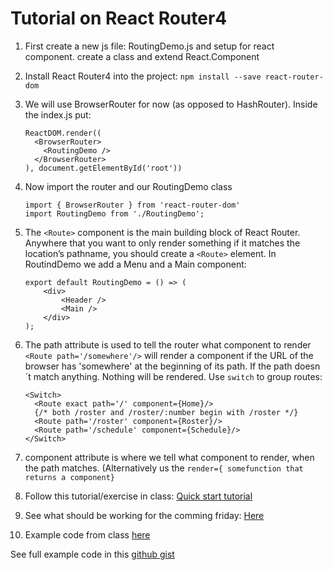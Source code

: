 # Tutorial on React Router4

1. First create a new js file: RoutingDemo.js and setup for react component. create a class and extend React.Component

2. Install React Router4 into the project: `npm install --save react-router-dom`

3. We will use BrowserRouter for now (as opposed to HashRouter). Inside the index.js put: 

   ```
   ReactDOM.render((
     <BrowserRouter>
       <RoutingDemo />
     </BrowserRouter>
   ), document.getElementById('root'))
   ```

4. Now import the router and our RoutingDemo class

   ```
   import { BrowserRouter } from 'react-router-dom'
   import RoutingDemo from './RoutingDemo';
   ```

5. The `<Route>` component is the main building block of React Router. Anywhere that you want to only render something if it matches the location’s pathname, you should create a `<Route>` element. In RoutindDemo we add a Menu and a Main component:  

   ```
   export default RoutingDemo = () => (
       <div>
           <Header />
           <Main />
       </div>
   );
   ```

6. The path attribute is used to tell the router what component to render `<Route path='/somewhere'/>` will render a component if the URL of the browser has 'somewhere' at the beginning of its path. If the path doesn´t match anything. Nothing will be rendered. Use `switch` to group routes:  

   ```
   <Switch>
     <Route exact path='/' component={Home}/>
     {/* both /roster and /roster/:number begin with /roster */}
     <Route path='/roster' component={Roster}/>
     <Route path='/schedule' component={Schedule}/>
   </Switch>
   ```

7. component attribute is where we tell what component to render, when the path matches. (Alternatively us the `render={ somefunction that returns a component}`  

8. Follow this tutorial/exercise in class: [Quick start tutorial](https://docs.google.com/document/d/1o-VeUXFtrMHvkQ6HfuwHHgefiviFk1Uu_5BcpSsPWFg/edit#heading=h.iy6zb3ymcj3u)  

9. See what should be working for the comming friday: [Here](http://articlesviewer.surge.sh/)  

10. Example code from class [here](https://github.com/HartmannDemoCode/Sem3/tree/master/routerDemo)



See full example code in this [github gist](https://gist.github.com/Thomas-Hartmann/64624cf718f290e3cd6e699443d719d8)  